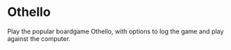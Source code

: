 # Othello
Play the popular boardgame Othello, with options to log the game and play against the computer.
